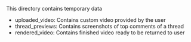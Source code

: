 This directory contains temporary data

- uploaded_video: Contains custom video provided by the user
- thread_previews: Contains screenshots of top comments of a thread
- rendered_video: Contains finished video ready to be returned to user
